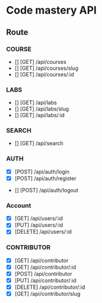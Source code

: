 # Code mastery API

## Route

### COURSE

- [] [GET] /api/courses
- [] [GET] /api/courses/slug
- [] [GET] /api/courses/:id

### LABS

- [] [GET] /api/labs
- [] [GET] /api/labs/slug
- [] [GET] /api/labs/:id

### SEARCH

- [] [GET] /api/search

### AUTH

- [x] [POST] /api/auth/login
- [x] [POST] /api/auth/register
- [] [POST] /api/auth/logout

### Account

- [x] [GET] /api/users/:id
- [x] [PUT] /api/users/:id
- [x] [DELETE] /api/users/:id

### CONTRIBUTOR

- [x] [GET] /api/contributor
- [x] [GET] /api/contributor/:id
- [x] [POST] /api/contributor
- [x] [PUT] /api/contributor/:id
- [x] [DELETE] /api/contributor/:id
- [x] [GET] /api/contributor/slug
